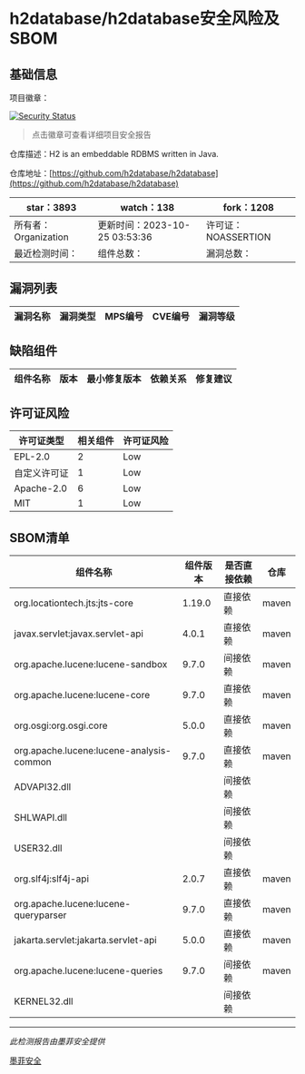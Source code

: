 # h2database/h2database安全风险及SBOM

## 基础信息

项目徽章：

[![Security Status](https://www.murphysec.com/platform3/v31/badge/1717242690752086016.svg)](https://www.murphysec.com/console/report/1717242690630451200/1717242690752086016)

> 点击徽章可查看详细项目安全报告

仓库描述：H2 is an embeddable RDBMS written in Java.

仓库地址：[https://github.com/h2database/h2database](https://github.com/h2database/h2database)

| star：3893 | watch：138 | fork：1208 |
| ----------- | -------------- | ------------ |
| 所有者：Organization | 更新时间：2023-10-25 03:53:36 | 许可证：NOASSERTION |
| 最近检测时间： | 组件总数： | 漏洞总数： |




## 漏洞列表

| 漏洞名称 | 漏洞类型 | MPS编号 | CVE编号 | 漏洞等级 |
| ------- | ------ | ------- | ------ | ----- |





## 缺陷组件

| 组件名称 | 版本 | 最小修复版本 | 依赖关系 | 修复建议 |
| -------- | ---- | ------------ | -------- | -------- |





## 许可证风险

| 许可证类型 | 相关组件 | 许可证风险 |
| ---------- | -------- | ---------- |
|EPL-2.0|2|Low|
|自定义许可证|1|Low|
|Apache-2.0|6|Low|
|MIT|1|Low|




## SBOM清单

| 组件名称 | 组件版本 | 是否直接依赖 | 仓库 |
| -------- | -------- | ------------ | ---- |
|org.locationtech.jts:jts-core|1.19.0|直接依赖|maven|
|javax.servlet:javax.servlet-api|4.0.1|直接依赖|maven|
|org.apache.lucene:lucene-sandbox|9.7.0|间接依赖|maven|
|org.apache.lucene:lucene-core|9.7.0|直接依赖|maven|
|org.osgi:org.osgi.core|5.0.0|直接依赖|maven|
|org.apache.lucene:lucene-analysis-common|9.7.0|直接依赖|maven|
|ADVAPI32.dll||间接依赖||
|SHLWAPI.dll||间接依赖||
|USER32.dll||间接依赖||
|org.slf4j:slf4j-api|2.0.7|直接依赖|maven|
|org.apache.lucene:lucene-queryparser|9.7.0|直接依赖|maven|
|jakarta.servlet:jakarta.servlet-api|5.0.0|直接依赖|maven|
|org.apache.lucene:lucene-queries|9.7.0|间接依赖|maven|
|KERNEL32.dll||间接依赖||


------

*此检测报告由墨菲安全提供*

[墨菲安全](www.murphysec.com)